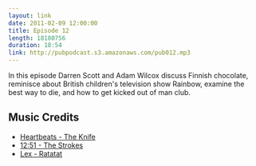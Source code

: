 ```yaml
---
layout: link
date: 2011-02-09 12:00:00
title: Episode 12
length: 18180756
duration: 18:54
link: http://pubpodcast.s3.amazonaws.com/pub012.mp3
---
```


In this episode Darren Scott and Adam Wilcox discuss Finnish chocolate, reminisce about British children's television show Rainbow, examine the best way to die, and how to get kicked out of man club.

## Music Credits

- [Heartbeats - The Knife](http://itunes.apple.com/gb/album/heartbeats/id163950886?i=163950887)
- [12:51 - The Strokes](http://itunes.apple.com/gb/album/12-51/id260661892?i=260662775)
- [Lex - Ratatat](http://itunes.apple.com/gb/album/lex/id180537852?i=180537968)